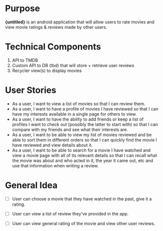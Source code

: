# Purpose
**{untitled}** is an android application that will allow users to rate movies and view movie ratings & reviews made by other users.

# Technical Components
1. API to TMDB
2. Custom API to DB (tbd) that will store + retrieve user reviews
3. Recycler view(s) to display movies

# User Stories
- As a user, I want to view a list of movies so that I can review them.
- As a user, I want to have a profile of movies I have reviewed so that I can have my interests available in a single page for others to view.
- As a user, I want to have the ability to add friends or keep a list of profiles I want to check out (possibly the latter to start with) so that I can compare with my friends and see what their interests are.
- As a user, I want to be able to view my list of movies reviewed and be able to sort them in different orders so that I can quickly find the movie I have reviewed and view details about it.
- As a user, I want to be able to search for a movie I have watched and view a movie page with all of its relevant details so that I can recall what the movie was about and who acted in it, the year it came out, etc and use that information when writing a review. 

# General Idea
- [ ] User can choose a movie that they have watched in the past, give it a rating.
- [ ] User can view a list of review they've provided in the app.
- [ ] User can view general rating of the movie and view other user reviews.



